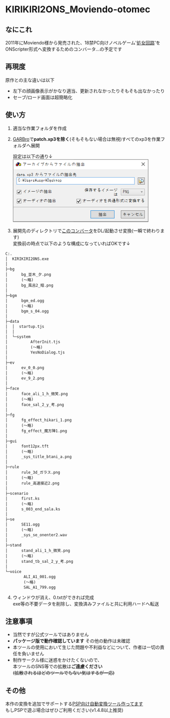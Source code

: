 # KIRIKIRI2ONS_Moviendo-otomec

## なにこれ
  2011年にMoviendo様から発売された、18禁PC向けノベルゲーム'[処女回路](https://web.archive.org/web/20160730000957fw_/http://www.moviendo-soft.com:80/otm_s/top.php)'を<br>
  ONScripter形式へ変換するためのコンバータ...の予定です<br>

## 再現度
原作との主な違いは以下
 - 左下の顔画像表示がかなり適当、更新されなかったりそもそも出なかったり
 - セーブ/ロード画面は超簡略化

## 使い方
 1. 適当な作業フォルダを作成
 2. [GARBro](https://drive.google.com/file/d/1gH9nNRxaz8GexN0B1hWyUc3o692bkWXX/view)で**patch.xp3を除く**(そもそもない場合は無視)すべてのxp3を作業フォルダへ展開<br>

     設定は以下の通り↓<br>
     ![](image1.png)

 3. 展開先のディレクトリで[このコンバータ](https://github.com/Prince-of-sea/KIRIKIRI2ONS_Moviendo-otomec/releases/latest)をDL/起動させ変換(一瞬で終わります)<br>
    変換前の時点で以下のような構成になっていればOKです↓<br>
```
C:.
│  KIRIKIRI2ONS.exe
│  
├─bg
│      bg_並木_夕.png
│      (～略)
│      bg_風呂2_暗.png
│      
├─bgm
│      bgm_ed.ogg
│      (～略)
│      bgm_s_04.ogg
│      
├─data
│  │  startup.tjs
│  │  
│  └─system
│          AfterInit.tjs
│          (～略)
│          YesNoDialog.tjs
│          
├─ev
│      ev_0_0.png
│      (～略)
│      ev_9_2.png
│      
├─face
│      face_ali_1_h_微笑.png
│      (～略)
│      face_sal_2_y_考.png
│      
├─fg
│      fg_effect_hikari_1.png
│      (～略)
│      fg_effect_魔方陣1.png
│      
├─gui
│      font12px.tft
│      (～略)
│      _sys_title_btani_a.png
│      
├─rule
│      rule_3d_ガラス.png
│      (～略)
│      rule_高速接近2.png
│      
├─scenario
│      first.ks
│      (～略)
│      s_003_end_sala.ks
│      
├─se
│      SE11.ogg
│      (～略)
│      _sys_se_onenter2.wav
│      
├─stand
│      stand_ali_1_h_微笑.png
│      (～略)
│      stand_tb_sal_2_y_考.png
│      
└─voice
        ALI_A1_001.ogg
        (～略)
        SAL_A1_799.ogg
```
 4. ウィンドウが消え、0.txtができれば完成<br>
    exe等の不要データを削除し、変換済みファイルと共に利用ハードへ転送

## 注意事項
 - 当然ですが公式ツールではありません
 - __パッケージ版で動作確認しています__ その他の動作は未確認
 - 本ツールの使用において生じた問題や不利益などについて、作者は一切の責任を負いません
 - 制作サークル様に迷惑をかけたくないので、<br>
   本ツールのSNS等での拡散は**ご遠慮ください**<br>
   ~~(拡散されるほどのツールでもない気はするが一応)~~<br>

## その他
本作の変換を追加でサポートする[PSP向け自動変換ツール作ってます](https://github.com/Prince-of-sea/ONScripter_Multi_Converter)<br>
もしPSPで遊ぶ場合はぜひご利用ください(v1.4.8以上推奨)